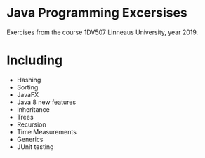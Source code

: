 # Java Programming Excersises

Exercises from the course 1DV507 Linneaus University, year 2019.

# Including
- Hashing
- Sorting
- JavaFX
- Java 8 new features
- Inheritance
- Trees
- Recursion
- Time Measurements
- Generics
- JUnit testing